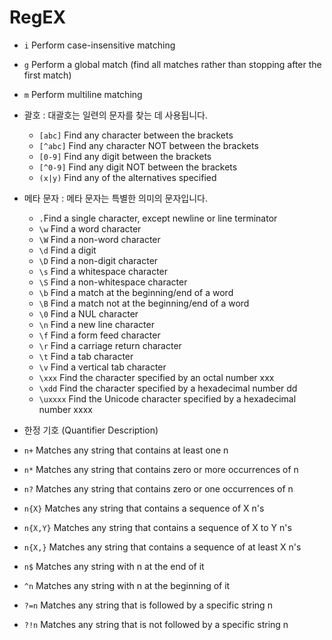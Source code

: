 ﻿# RegEX

* `i` Perform case-insensitive matching
* `g` Perform a global match (find all matches rather than stopping after the first match)
* `m` Perform multiline matching

* 괄호 : 대괄호는 일련의 문자를 찾는 데 사용됩니다.
  * `[abc]` Find any character between the brackets
  * `[^abc]` Find any character NOT between the brackets
  * `[0-9]` Find any digit between the brackets
  * `[^0-9]` Find any digit NOT between the brackets
  * `(x|y)` Find any of the alternatives specified

* 메타 문자 : 메타 문자는 특별한 의미의 문자입니다.
  * `.`Find a single character, except newline or line terminator
  * `\w` Find a word character
  * `\W` Find a non-word character
  * `\d` Find a digit
  * `\D` Find a non-digit character
  * `\s` Find a whitespace character
  * `\S` Find a non-whitespace character
  * `\b` Find a match at the beginning/end of a word
  * `\B` Find a match not at the beginning/end of a word
  * `\0` Find a NUL character
  * `\n` Find a new line character
  * `\f` Find a form feed character
  * `\r` Find a carriage return character
  * `\t` Find a tab character
  * `\v` Find a vertical tab character
  * `\xxx` Find the character specified by an octal number xxx
  * `\xdd` Find the character specified by a hexadecimal number dd
  * `\uxxxx` Find the Unicode character specified by a hexadecimal number xxxx

* 한정 기호 (Quantifier Description)
* `n+` Matches any string that contains at least one n
* `n*` Matches any string that contains zero or more occurrences of n
* `n?` Matches any string that contains zero or one occurrences of n
* `n{X}` Matches any string that contains a sequence of X n's
* `n{X,Y}` Matches any string that contains a sequence of X to Y n's
* `n{X,}` Matches any string that contains a sequence of at least X n's
* `n$` Matches any string with n at the end of it
* `^n` Matches any string with n at the beginning of it
* `?=n` Matches any string that is followed by a specific string n
* `?!n` Matches any string that is not followed by a specific string n
